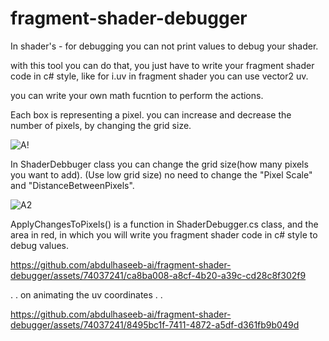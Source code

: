 # fragment-shader-debugger

In shader's - for debugging you can not print values to debug your shader.

with this tool you can do that, you just have to write your fragment shader code in c# style, like for 
i.uv in fragment shader you can use vector2 uv.

you can write your own math fucntion to perform the actions.

Each box is representing a pixel. you can increase and decrease the number of pixels, by changing the grid size.

![A!](https://github.com/abdulhaseeb-ai/fragment-shader-debugger/assets/74037241/5fb0d6c4-34d2-4b59-bd49-8caea3ebc76e)

In ShaderDebbuger class you can change the grid size(how many pixels you want to add). (Use low grid size)
no need to change the "Pixel Scale" and "DistanceBetweenPixels".

![A2](https://github.com/abdulhaseeb-ai/fragment-shader-debugger/assets/74037241/611ef55b-1211-4d43-87b2-b0c847c28b0b)

ApplyChangesToPixels()
 is a function in ShaderDebugger.cs class, and the area in red, in which you will write you fragment shader code in c# style to debug values.
 
 

https://github.com/abdulhaseeb-ai/fragment-shader-debugger/assets/74037241/ca8ba008-a8cf-4b20-a39c-cd28c8f302f9

.
.
on animating the uv coordinates
.
.



https://github.com/abdulhaseeb-ai/fragment-shader-debugger/assets/74037241/8495bc1f-7411-4872-a5df-d361fb9b049d




